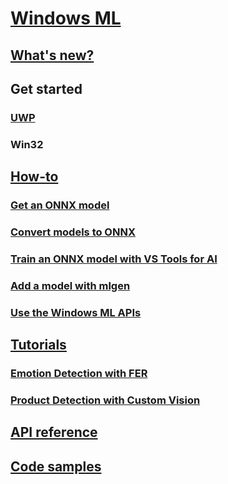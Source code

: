 # [Windows ML](index.md)
## [What's new?](whats-new.md)
## Get started
### [UWP](get-started.md)
### Win32
## [How-to](how-to.md)
### [Get an ONNX model](get-onnx-model.md)
### [Convert models to ONNX](conversion-samples.md)
### [Train an ONNX model with VS Tools for AI](train-ai-model.md)
### [Add a model with mlgen](mlgen.md)
### [Use the Windows ML APIs](winml-api.md)
## [Tutorials](tutorials.md)
### [Emotion Detection with FER](https://docs.microsoft.com/labs/insiderdevtour2018/machinelearning/index?ocid=idt_labs_cta_web2lab_machinelearning&tutorial-step=2)
### [Product Detection with Custom Vision](https://docs.microsoft.com/labs/insiderdevtour2018/machinelearning/index?ocid=idt_labs_cta_web2lab_machinelearning&tutorial-step=4)
## [API reference](https://docs.microsoft.com/uwp/api/windows.ai.machinelearning.preview)
## [Code samples](https://github.com/Microsoft/Windows-Machine-Learning)